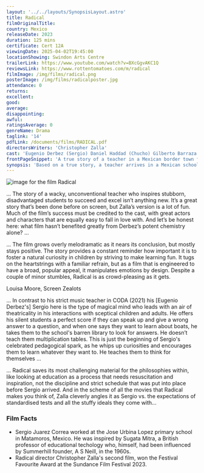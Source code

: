```yaml
---
layout: '../../layouts/SynopsisLayout.astro'
title: Radical
filmOriginalTitle:
country: Mexico
releaseDate: 2023
duration: 125 mins
certificate: Cert 12A
viewingDate: 2025-04-02T19:45:00
locationShowing: Swindon Arts Centre
trailerLink: https://www.youtube.com/watch?v=BXcGgvAKC1Q
reviewsLink: https://www.rottentomatoes.com/m/radical
filmImage: /img/films/radical.png
posterImage: /img/films/radicalposter.jpg
attendance: 0
returns:
excellent:
good:
average:
disappointing:
awful:
ratingsAverage: 0
genreName: Drama
taglink: '14'
pdfLink: /documents/films/RADICAL.pdf
directorsWriters: 'Christopher Zalla'
cast: 'Eugenio Derbez (Sergio) Daniel Haddad (Chucho) Gilberto Barraza (Papa Paloma)'
frontPageSnippet: 'A true story of a teacher in a Mexican border town full of neglect, corruption, and violence, who tries a radical new method to unlock his students’ curiosity, potential and genius.'
synopsis: 'Based on a true story, a teacher arrives in a Mexican school located in a border town full of neglect, corruption and violence. He tries a "radical" new method of unlocking his students'' interest, potential and, maybe, even their genius.'
---
```


![image for the film Radical](/img/films/radical.png)

... The story of a wacky, unconventional teacher who inspires stubborn, disadvantaged students to succeed and excel isn’t anything new. It’s a great story that’s been done before on screen, but Zalla’s version is a lot of fun. Much of the film’s success must be credited to the cast, with great actors and characters that are equally easy to fall in love with. And let’s be honest here: what film hasn’t benefited greatly from Derbez’s potent chemistry alone? ...

... The film grows overly melodramatic as it nears its conclusion, but mostly stays positive. The story provides a constant reminder how important it is to foster a natural curiosity in children by striving to make learning fun. It tugs on the heartstrings with a familiar refrain, but as a film that is engineered to have a broad, popular appeal, it manipulates emotions by design. Despite a couple of minor stumbles, Radical is as crowd-pleasing as it gets.

<div class="review__author review__author--review1"> 
Louisa Moore, Screen Zealots

</div>

... In contrast to his strict music teacher in CODA (2021) his [Eugenio Derbez's] Sergio here is the type of magical mind who leads with an air of theatricality in his interactions with sceptical children and adults. He offers his silent students a perfect score if they can speak up and give a wrong answer to a question, and when one says they want to learn about boats, he takes them to the school's barren library to look for answers. He doesn’t teach them multiplication tables. This is just the beginning of Sergio's celebrated pedagogical spark, as he whips up curiosities and encourages them to learn whatever they want to. He teaches them to think for themselves ...

... Radical saves its most challenging material for the philosophies within, like looking at education as a process that needs resuscitation and inspiration, not the discipline and strict schedule that was put into place before Sergio arrived. And in the scheme of all the movies that Radical makes you think of, Zalla cleverly angles it as Sergio vs. the expectations of standardised tests and all the stuffy ideals they come with...

<div class="review__author">

</div>

### Film Facts

-   Sergio Juarez Correa worked at the Jose Urbina Lopez primary school in Matamoros, Mexico. He was inspired by Sugata Mitra, a British professor of educational techology who, himself, had been influenced by Summerhill founder, A S Neill, in the 1960s.
-   Radical director Christopher Zalla's second film, won the Festival Favourite Award at the Sundance Film Festival 2023.
